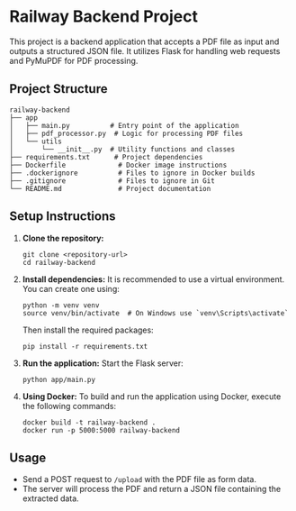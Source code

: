 # Railway Backend Project

This project is a backend application that accepts a PDF file as input and outputs a structured JSON file. It utilizes Flask for handling web requests and PyMuPDF for PDF processing.

## Project Structure

```
railway-backend
├── app
│   ├── main.py          # Entry point of the application
│   ├── pdf_processor.py  # Logic for processing PDF files
│   └── utils
│       └── __init__.py  # Utility functions and classes
├── requirements.txt      # Project dependencies
├── Dockerfile             # Docker image instructions
├── .dockerignore          # Files to ignore in Docker builds
├── .gitignore             # Files to ignore in Git
└── README.md              # Project documentation
```

## Setup Instructions

1. **Clone the repository:**
   ```
   git clone <repository-url>
   cd railway-backend
   ```

2. **Install dependencies:**
   It is recommended to use a virtual environment. You can create one using:
   ```
   python -m venv venv
   source venv/bin/activate  # On Windows use `venv\Scripts\activate`
   ```
   Then install the required packages:
   ```
   pip install -r requirements.txt
   ```

3. **Run the application:**
   Start the Flask server:
   ```
   python app/main.py
   ```

4. **Using Docker:**
   To build and run the application using Docker, execute the following commands:
   ```
   docker build -t railway-backend .
   docker run -p 5000:5000 railway-backend
   ```

## Usage

- Send a POST request to `/upload` with the PDF file as form data.
- The server will process the PDF and return a JSON file containing the extracted data.
